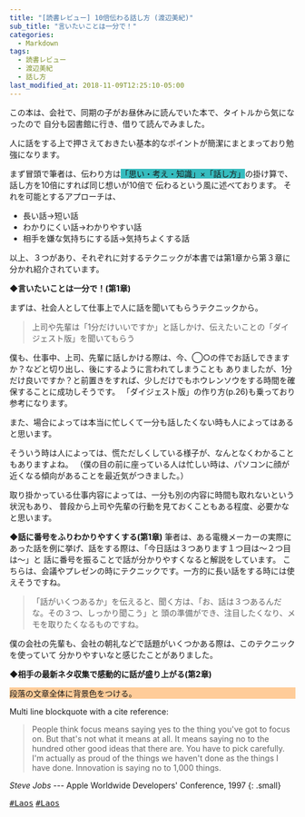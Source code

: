 ```yaml
---
title: "[読書レビュー] 10倍伝わる話し方 (渡辺美紀)"
sub_title: "言いたいことは一分で！"
categories:
  - Markdown
tags:
  - 読書レビュー
  - 渡辺美紀
  - 話し方
last_modified_at: 2018-11-09T12:25:10-05:00
---
```


この本は、会社で、同期の子がお昼休みに読んでいた本で、タイトルから気になったので
自分も図書館に行き、借りて読んでみました。

人に話をする上で押さえておきたい基本的なポイントが簡潔にまとまっており勉強になります。

まず冒頭で筆者は、伝わり方は<span style="background-color:#36BCBF">「思い・考え・知識」×「話し方」</span>の掛け算で、話し方を10倍にすれば同じ想いが10倍で
伝わるという風に述べております。
それを可能とするアプローチは、
 - 長い話→短い話
 - わかりにくい話→わかりやすい話
 - 相手を嫌な気持ちにする話→気持ちよくする話
 
以上、３つがあり、それぞれに対するテクニックが本書では第1章から第３章に分かれ紹介されています。

**◆言いたいことは一分で！(第1章)**

まずは、社会人として仕事上で人に話を聞いてもらうテクニックから。
> 上司や先輩は「1分だけいいですか」と話しかけ、伝えたいことの「ダイジェスト版」を聞いてもらう

僕も、仕事中、上司、先輩に話しかける際は、今、◯○の件でお話しできますか？などと切り出し、後にするように言われてしまうことも
ありましたが、1分だけ良いですか？と前置きをすれば、少しだけでもホウレンソウをする時間を確保することに成功しそうです。
「ダイジェスト版」の作り方(p.26)も乗っており参考になります。

また、場合によっては本当に忙しくて一分も話したくない時も人によってはあると思います。

そういう時は人によっては、慌ただしくしている様子が、なんとなくわかることもありますよね。
（僕の目の前に座っている人は忙しい時は、パソコンに顔が近くなる傾向があることを最近気がつきました。）

取り掛かっている仕事内容によっては、一分も別の内容に時間も取れないという状況もあり、
普段から上司や先輩の行動を見ておくこともある程度、必要かなと思います。

**◆話に番号をふりわかりやすくする(第1章)**
筆者は、ある電機メーカーの実際にあった話を例に挙げ、話をする際は、「今日話は３つあります１つ目は〜２つ目は〜」と
話に番号を振ることで話が分かりやすくなると解説をしています。
こちらは、会議やプレゼンの時にテクニックです。一方的に長い話をする時には使えそうですね。
> 「話がいくつあるか」を伝えると、聞く方は、「お、話は３つあるんだな。その３つ、しっかり聞こう」と
頭の準備ができ、注目したくなり、メモを取りたくなるものですね。

僕の会社の先輩も、会社の朝礼などで話題がいくつかある際は、このテクニックを使っていて
分かりやすいなと感じたことがありました。

**◆相手の最新ネタ収集で感動的に話が盛り上がる(第2章)**


<p style="background-color:#ffcc99;">段落の文章全体に背景色をつける。</p>

Multi line blockquote with a cite reference:

> People think focus means saying yes to the thing you've got to focus on. But that's not what it means at all. It means saying no to the hundred other good ideas that there are. You have to pick carefully. I'm actually as proud of the things we haven't done as the things I have done. Innovation is saying no to 1,000 things.

<cite>Steve Jobs</cite> --- Apple Worldwide Developers' Conference, 1997
{: .small}


 
 
[<kbd>#Laos</kbd>](https://i-like-hamigaki.github.io/tags/#laos) [<kbd>#Laos</kbd>](#)
